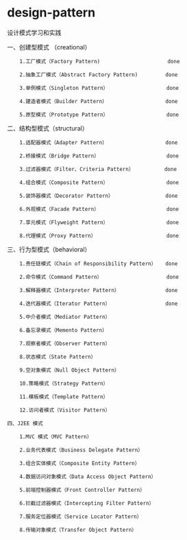 # design-pattern
设计模式学习和实践

一、创建型模式 （creational）

        1.工厂模式（Factory Pattern)                      done

        2.抽象工厂模式（Abstract Factory Pattern)         done

        3.单例模式（Singleton Pattern）                   done

        4.建造者模式（Builder Pattern）                   done

        5.原型模式（Prototype Pattern）                   done
    
 二、结构型模式（structural）
	
        1.适配器模式（Adapter Pattern）                   done
    
        2.桥接模式（Bridge Pattern）                      done

        3.过滤器模式（Filter、Criteria Pattern）          done

        4.组合模式（Composite Pattern）                   done

        5.装饰器模式（Decorator Pattern）                 done

        6.外观模式（Facade Pattern）                      done

        7.享元模式（Flyweight Pattern）                   done

        8.代理模式（Proxy Pattern）                       done
  
  三、行为型模式（behavioral）
  
        1.责任链模式（Chain of Responsibility Pattern）   done

        2.命令模式（Command Pattern）                     done

        3.解释器模式（Interpreter Pattern）               done

        4.迭代器模式（Iterator Pattern）                  done

        5.中介者模式（Mediator Pattern）

        6.备忘录模式（Memento Pattern）

        7.观察者模式（Observer Pattern）

        8.状态模式（State Pattern）

        9.空对象模式（Null Object Pattern）

        10.策略模式（Strategy Pattern）

        11.模板模式（Template Pattern）

        12.访问者模式（Visitor Pattern）
        
    四、J2EE 模式
    
        1.MVC 模式（MVC Pattern）
        
        2.业务代表模式（Business Delegate Pattern）
        
        3.组合实体模式（Composite Entity Pattern）
        
        4.数据访问对象模式（Data Access Object Pattern）
        
        5.前端控制器模式（Front Controller Pattern）
        
        6.拦截过滤器模式（Intercepting Filter Pattern）
        
        7.服务定位器模式（Service Locator Pattern）
        
        8.传输对象模式（Transfer Object Pattern）
